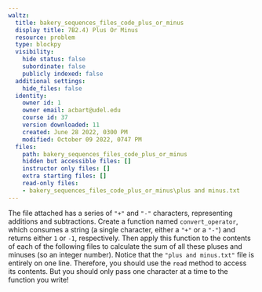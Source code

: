 ```yaml
---
waltz:
  title: bakery_sequences_files_code_plus_or_minus
  display title: 7B2.4) Plus Or Minus
  resource: problem
  type: blockpy
  visibility:
    hide status: false
    subordinate: false
    publicly indexed: false
  additional settings:
    hide_files: false
  identity:
    owner id: 1
    owner email: acbart@udel.edu
    course id: 37
    version downloaded: 11
    created: June 28 2022, 0300 PM
    modified: October 09 2022, 0747 PM
  files:
    path: bakery_sequences_files_code_plus_or_minus
    hidden but accessible files: []
    instructor only files: []
    extra starting files: []
    read-only files:
    - bakery_sequences_files_code_plus_or_minus\plus and minus.txt
---
```

<p>The file attached has a series of <code>"+"</code> and <code>"-"</code> characters, representing additions and subtractions. Create a function named <code>convert_operator</code>, which consumes a string (a single character, either a <code>"+"</code> or a <code>"-"</code>) and returns either <code>1</code> or <code>-1</code>, respectively. Then apply this function to the contents of each of the following files to calculate the sum of all these pluses and minuses (so an integer number). Notice that the <code>"plus and minus.txt"</code> file is entirely on one line. Therefore, you should use the <code>read</code> method to access its contents. But you should only pass one character at a time to the function you write!</p>